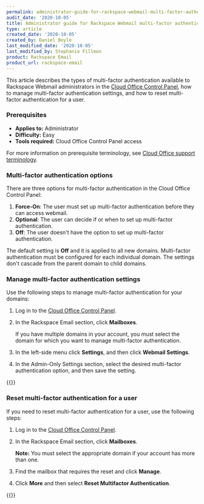 ```yaml
---
permalink: administrator-guide-for-rackspace-webmail-multi-factor-authentication/
audit_date: '2020-10-05'
title: Administrator guide for Rackspace Webmail multi-factor authentication
type: article
created_date: '2020-10-05'
created_by: Daniel Boyle
last_modified_date: '2020-10-05'
last_modified_by: Stephanie Fillmon
product: Rackspace Email
product_url: rackspace-email
---
```


This article describes the types of multi-factor authentication available
to Rackspace Webmail administrators in the
[Cloud Office Control Panel](https://cp.rackspace.com/), how to manage
multi-factor authentication settings, and how to reset multi-factor
authentication for a user.

### Prerequisites

- **Applies to:** Administrator
- **Difficulty:** Easy
- **Tools required:** Cloud Office Control Panel access

For more information on prerequisite terminology, see
[Cloud Office support terminology](/support/how-to/cloud-office-support-terminology).

### Multi-factor authentication options

There are three options for multi-factor authentication in the Cloud Office
Control Panel:

1. **Force-On**: The user must set up multi-factor authentication before they
   can access webmail.
2. **Optional**: The user can decide if or when to set up multi-factor
   authentication.
3. **Off**: The user doesn't have the option to set up multi-factor
   authentication.

The default setting is **Off** and it is applied to all new domains.
Multi-factor authentication must be configured for each individual domain. The
settings don't cascade from the parent domain to child domains.

### Manage multi-factor authentication settings

Use the following steps to manage multi-factor authentication for your domains:

1. Log in to the [Cloud Office Control Panel](https://cp.rackspace.com/).
2. In the Rackspace Email section, click **Mailboxes**.

   If you have multiple domains in your account, you must select the domain for
   which you want to manage multi-factor authentication.

3. In the left-side menu click **Settings**, and then click
   **Webmail Settings**.
4. In the Admin-Only Settings section, select the desired multi-factor
   authentication option, and then save the setting.  

{{<image src="admin-only-settings.png" alt="" title="">}}

### Reset multi-factor authentication for a user

If you need to reset multi-factor authentication for a user, use the following
steps:

1. Log in to the [Cloud Office Control Panel](https://cp.rackspace.com/).
2. In the Rackspace Email section, click **Mailboxes**.

   **Note:** You must select the appropriate domain if your account has more
   than one.

3. Find the mailbox that requires the reset and click **Manage**.
4. Click **More** and then select **Reset Multifactor Authentication**.

{{<image src="reset-mfa.png" alt="" title="">}}
